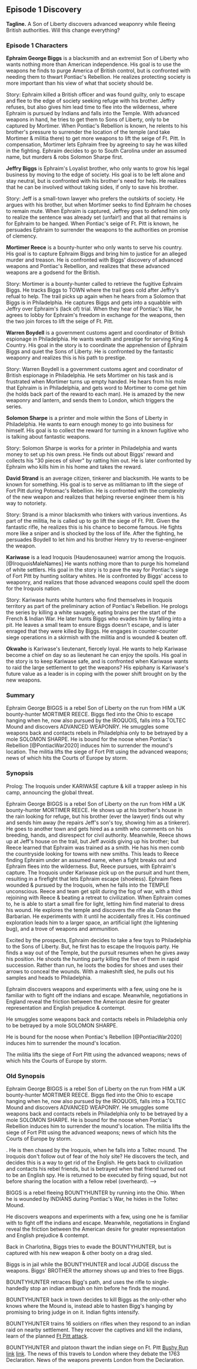 ## Episode 1 Discovery

**Tagline.** A Son of Liberty discovers advanced weaponry while fleeing British authorities. Will this change everything?

### Episode 1 Characters

<!-- - Want
- Goal
- Conflict
- Epiphany
- Story summary
- Paragraph -->

**Ephraim George Biggs** is a blacksmith and an extremist Son of Liberty who wants nothing more than American independence. His goal is to use the weapons he finds to purge America of British control, but is confronted with needing them to thwart Pontiac's Rebellion. He realizes protecting society is more important than his view of what that society should be.

Story: Ephraim killed a British officer and was found guilty, only to escape and flee to the edge of society seeking refuge with his brother. Jeffry refuses, but also gives him lead time to flee into the wilderness, where Ephraim is pursued by Indians and falls into the Temple. With advanced weapons in hand, he tries to get them to Sons of Liberty, only to be captured by Mortimer. When Pontiac's Rebellion is known, he relents to his brother's pressure to surrender the location of the temple (and take Mortimer & militia there) to get more weapons to lift the seige of Ft. Pitt. In compensation, Mortimer lets Ephraim free by agreeing to say he was killed in the fighting. Ephraim decides to go to South Carolina under an assumed name, but murders & robs Solomon Sharpe first.

**Jeffry Biggs** is Ephraim's Loyalist brother, who only wants to grow his legal business by moving to the edge of society. His goal is to be left alone and stay neutral, but is confronted with his brother's need for help. He realizes that he can be involved without taking sides, if only to save his brother.

Story: Jeff is a small-town lawyer who prefers the outskirts of society. He argues with his brother, but when Mortimer seeks to find Ephraim he choses to remain mute. When Ephraim is captured, Jeffrey goes to defend him only to realize the sentence was already set (unfair!) and that all that remains is for Ephraim to be hanged. When Pontiac's seige of Ft. Pitt is known, he persuades Ephraim to surrender the weapons to the authorities on promise of clemency.

**Mortimer Reece** is a bounty-hunter who only wants to serve his country. His goal is to capture Ephraim Biggs and bring him to justice for an alleged murder and treason. He is confronted with Biggs' discovery of advanced weapons and Pontiac's Rebellion, and realizes that these advanced weapons are a godsend for the British.

Story: Mortimer is a bounty-hunter called to retrieve the fugitive Ephraim Biggs. He tracks Biggs to TOWN where the trail goes cold after Jeffry's refual to help. The trail picks up again when he hears from a Solomon that Biggs is in Philadelphia. He captures Biggs and gets into a squabble with Jeffry over Ephraim's (lack of) trial. When they hear of Pontiac's War, he agrees to lobby for Ephraim's freedom in exchange for the weapons, then the two join forces to lift the seige of Ft. Pitt.

**Warren Boydell** is a government customs agent and coordinator of British espionage in Philadelphia. He wants wealth and prestige for serving King & Country. His goal in the story is to coordinate the apprehension of Ephraim Biggs and quiet the Sons of Liberty. He is confronted by the fantastic weaponry and realizes this is his path to prestige.

Story: Warren Boydell is a government customs agent and coordinator of British espionage in Philadelphia. He sets Mortimer on his task and is frustrated when Mortimer turns up empty handed. He hears from his mole that Ephraim is in Philadelphia, and gets word to Mortimer to come get him (he holds back part of the reward to each man). He is amazed by the new weaponry and lantern, and sends them to London, which triggers the series.

**Solomon Sharpe** is a printer and mole within the Sons of Liberty in Philadelphia. He wants to earn enough money to go into business for himself. His goal is to collect the reward for turning in a known fugitive who is talking about fantastic weapons.

Story: Solomon Sharpe is works for a printer in Philadelphia and wants money to set up his own press. He finds out about Biggs' reward and collects his "30 pieces of silver" by ratting him out. He is later confronted by Ephraim who kills him in his home and takes the reward.

**David Strand** is an average citizen, tinkerer and blacksmith. He wants to be known for something. His goal is to serve as militiaman to lift the siege of Fort Pitt during Potomac's Rebellion. He is confronted with the complexity of the new weapon and realizes that helping reverse engineer them is his way to notoriety.

Story: Strand is a minor blacksmith who tinkers with various inventions. As part of the militia, he is called up to go lift the siege of Ft. Pitt. Given the fantastic rifle, he realizes this is his chance to become famous. He fights more like a sniper and is shocked by the loss of life. After the fighting, he persuades Boydell to let him and his brother Henry try to reverse-engineer the weapon.

**Kariwase** is a lead Iroquois (Haudenosaunee) warrior among the Iroquois. [@IroquoisMaleNames] He wants nothing more than to purge his homeland of white settlers. His goal in the story is to pave the way for Pontiac's siege of Fort Pitt by hunting solitary whites. He is confronted by Biggs' access to weaponry, and realizes that those advanced weapons could spell the doom for the Iroquois nation.

Story: Kariwase hunts white hunters who find themselves in Iroquois territory as part of the preliminary action of Pontiac's Rebellion. He prologs the series by killing a white savagely, eating brains per the start of the French & Indian War. He later hunts Biggs who evades him by falling into a pit. He leaves a small team to ensure Biggs doesn't escape, and is later enraged that they were killed by Biggs. He engages in counter-counter siege operations in a skirmish with the militia and is wounded & beaten off.

**Okwaho** is Kariwase's lieutenant, fiercely loyal. He wants to help Kariwase become a chief on day so as lieutenant he can enjoy the spoils. His goal in the story is to keep Kariwase safe, and is confronted when Kariwase wants to raid the large settlement to get the weapons? His epiphany is Kariwase's future value as a leader is in coping with the power shift brought on by the new weapons.

### Summary

<!-- T:: During the height of tension between the British North American colonies and England, a son of Liberty discovers a trove of advanced technology. C:: Pontiac's Rebellion thwarted, D:: England terrified. E:: France sees an opportunity. -->
Ephraim George BIGGS is a rebel Son of Liberty on the run from HIM a UK bounty-hunter MORTIMER REECE.
Biggs fled into the Ohio to escape hanging when he, now also pursued by the IROQUOIS, falls into a TOLTEC Mound and discovers ADVANCED WEAPONRY.
He smuggles some weapons back and contacts rebels in Philadelphia only to be betrayed by a mole SOLOMON SHARPE.
He is bound for the noose when Pontiac's Rebellion [@PontiacWar2020] induces him to surrender the mound's location.
The militia lifts the siege of Fort Pitt using the advanced weapons; news of which hits the Courts of Europe by storm.

### Synopsis

Prolog: The Iroquois under KARIWASE capture & kill a trapper asleep in his camp, announcing the global threat.

Ephraim George BIGGS is a rebel Son of Liberty on the run from HIM a UK bounty-hunter MORTIMER REECE. He shows up at his brother's house in the rain looking for refuge, but his brother (ever the lawyer) finds out why and sends him away (he repairs Jeff's son's toy, showing him as a tinkerer). He goes to another town and gets hired as a smith who comments on his breeding, hands, and disrespect for civil authority.
Meanwhile, Reece shows up at Jeff's house on the trail, but Jeff avoids giving up his brother; but Reece learned that Ephraim was trained as a smith. He has his men comb the countryside looking for towns with new smiths.
This leads to Reece finding Ephraim under an assumed name, when a fight breaks out and Ephraim flees into the wilderness. But, Reece pursues, with Ephraim's capture.
The Iroquois under Kariwase pick up on the pursuit and hunt them, resulting in a firefight that lets Ephraim escape (shoeless).
Ephraim flees wounded & pursued by the Iroquois, when he falls into the TEMPLE unconscious. Reece and team get split during the fog of war, with a third rejoining with Reece & beating a retreat to civilization.
When Ephraim comes to, he is able to start a small fire for light, letting him find material to dress his wound. He explores the temple and discovers the rifle ala Conan the Barbarian. He experiments with it until he accidentally fires it. His continued exploration leads him to a larger space, an artificial light (the lightening bug), and a trove of weapons and ammunition.

Excited by the prospects, Ephraim decides to take a few toys to Philadelphia to the Sons of Liberty. But, he first has to escape the Iroquois party. He finds a way out of the Temple, but the pursuit resumes when he gives away his position. He shoots the hunting party killing the five of them in rapid succession. Rather than run, he loots the bodies for shoes and uses their arrows to conceal the wounds. With a makeshift sled, he pulls out his samples and heads to Philadelphia.

Ephraim discovers weapons and experiments with a few, using one he is familiar with to fight off the indians and escape. Meanwhile, negotiations in England reveal the friction between the American desire for greater representation and English prejudice & contempt.

He smuggles some weapons back and contacts rebels in Philadelphia only to be betrayed by a mole SOLOMON SHARPE.

He is bound for the noose when Pontiac's Rebellion [@PontiacWar2020] induces him to surrender the mound's location.

The militia lifts the siege of Fort Pitt using the advanced weapons; news of which hits the Courts of Europe by storm.

### Old Synopsis

Ephraim George BIGGS is a rebel Son of Liberty on the run from HIM a UK bounty-hunter MORTIMER REECE.
Biggs fled into the Ohio to escape hanging when he, now also pursued by the IROQUOIS, falls into a TOLTEC Mound and discovers ADVANCED WEAPONRY.
He smuggles some weapons back and contacts rebels in Philadelphia only to be betrayed by a mole SOLOMON SHARPE.
He is bound for the noose when Pontiac's Rebellion induces him to surrender the mound's location.
The militia lifts the siege of Fort Pitt using the advanced weapons; news of which hits the Courts of Europe by storm.



. He is then chased by the Iroquois, when he falls into a Toltec mound. The Iroquois don't follow out of fear of the holy site? He discovers the tech, and decides this is a way to get rid of the English. He gets back to civilization and contacts his rebel friends, but is betrayed when that friend turned out to be an English spy. He is returned to be executed by firing squad, but not before sharing the location with a fellow rebel (overheard). -->


BIGGS is a rebel fleeing BOUNTYHUNTER by running into the Ohio. When he is wounded by INDIANS during Pontiac's War, he hides in the Toltec Mound.

He discovers weapons and experiments with a few, using one he is familiar with to fight off the indians and escape.
Meanwhile, negotiations in England reveal the friction between the American desire for greater representation and English prejudice & contempt.

Back in Charlotina, Biggs tries to evade the BOUNTYHUNTER, but is captured with his new weapon & other booty on a drag sled.

Biggs is in jail while the BOUNTYHUNTER and local JUDGE discuss the weapons. Biggs' BROTHER the attorney shows up and tries to free Biggs.

BOUNTYHUNTER retraces Bigg's path, and uses the rifle to single-handedly stop an indian ambush on him before he finds the mound.

BOUNTYHUNTER back in town decides to kill Biggs as the only-other who knows where the Mound is, instead able to hasten Bigg's hanging by promising to bring judge in on it. Indian fights intensify.

BOUNTYHUNTER trains 16 soldiers on rifles when they respond to an indian raid on nearby settlement. They recover the captives and kill the indians, learn of the planned [Ft Pitt attack](https://en.wikipedia.org/wiki/Siege_of_Fort_Pitt).

BOUNTYHUNTER and platoon thwart the indian siege on Ft. Pitt [Bushy Run](https://web.archive.org/web/20051030214631/http://mohicanpress.com/bushy_run.html) [link](https://en.wikipedia.org/wiki/Battle_of_Bushy_Run) [link](https://en.wikipedia.org/wiki/Bushy_Run_Battlefield). The news of this travels to London where they debate the 1763 Declaration. News of the weapons prevents London from the Declaration.

